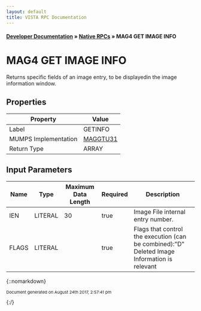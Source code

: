 ```yaml
---
layout: default
title: VISTA RPC Documentation
---
```


#### [Developer Documentation](../index) &#187; [Native RPCs](TableOfContents) &#187; MAG4 GET IMAGE INFO<br/>
# MAG4 GET IMAGE INFO

Returns specific fields of an image entry, to be displayedin the image information window.

## Properties

Property | Value
--- | ---
Label | GETINFO
MUMPS Implementation | [MAGGTU31](http://code.osehra.org/dox/Routine_MAGGTU31_source.html)
Return Type | ARRAY


## Input Parameters

Name | Type | Maximum Data Length | Required | Description
--- | --- | --- | --- | ---
IEN | LITERAL | 30 | true | Image File internal entry number.
FLAGS | LITERAL |  | true | Flags that control the execution (can be combined):&quot;D&quot;  Deleted Image Information is relevant



{::nomarkdown} <br/><p style="font-size: 11px">Document generated on August 24th 2017, 2:57:41 pm</p>{:/}